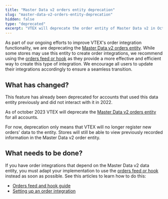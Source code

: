 ```yaml
---
title: "Master Data v2 orders entity deprecation"
slug: "master-data-v2-orders-entity-deprecation"
hidden: false
type: "deprecated"
excerpt: "VTEX will deprecate the order entity of Master Data v2 in October 2023. Learn how to adapt your store integrations."
---
```


As part of our ongoing efforts to improve VTEX's order integration functionality, we are deprecating the [Master Data v2 orders entity](https://developers.vtex.com/docs/guides/use-master-data-with-orders). While some stores may use this entity to create order integrations, we recommend using the [orders feed or hook](https://developers.vtex.com/docs/guides/orders-feed) as they provide a more effective and efficient way to create this type of integration. We encourage all users to update their integrations accordingly to ensure a seamless transition.

## What has changed?

This feature has already been deprecated for accounts that used this data entity previously and did not interact with it in 2022.

As of october 2023 VTEX will deprecate the [Master Data v2 orders entity](https://developers.vtex.com/docs/guides/use-master-data-with-orders) for all accounts.

For now, deprecation only means that VTEX will no longer register new orders' data to the entity. Stores will still be able to view previously recorded information in the Master Data v2 order entity.

## What needs to be done?

If you have order integrations that depend on the Master Data v2 data entity, you must adapt your implementation to use the [orders feed or hook](https://developers.vtex.com/docs/guides/orders-feed) instead as soon as possible. See this articles to learn how to do this:

- [Orders feed and hook guide](https://developers.vtex.com/docs/guides/orders-feed)
- [Setting up an order integration](https://developers.vtex.com/docs/guides/erp-integration-set-up-order-integration)
